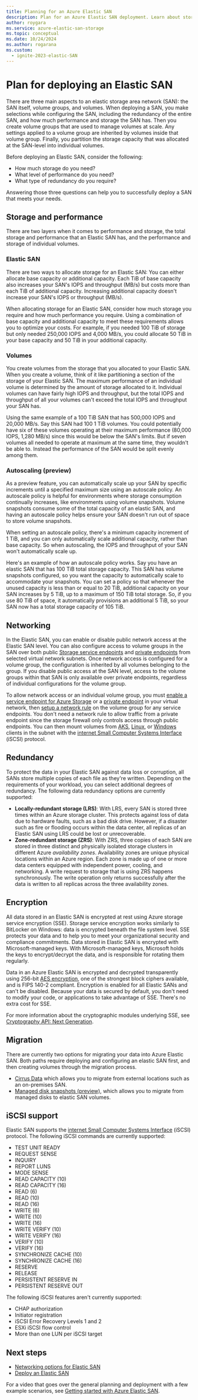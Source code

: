 ```yaml
---
title: Planning for an Azure Elastic SAN
description: Plan for an Azure Elastic SAN deployment. Learn about storage capacity, performance, redundancy, and encryption.
author: roygara
ms.service: azure-elastic-san-storage
ms.topic: conceptual
ms.date: 10/24/2024
ms.author: rogarana
ms.custom:
  - ignite-2023-elastic-SAN
---
```


# Plan for deploying an Elastic SAN

There are three main aspects to an elastic storage area network (SAN): the SAN itself, volume groups, and volumes. When deploying a SAN, you make selections while configuring the SAN, including the redundancy of the entire SAN, and how much performance and storage the SAN has. Then you create volume groups that are used to manage volumes at scale. Any settings applied to a volume group are inherited by volumes inside that volume group. Finally, you partition the storage capacity that was allocated at the SAN-level into individual volumes.

Before deploying an Elastic SAN, consider the following:

- How much storage do you need?
- What level of performance do you need?
- What type of redundancy do you require?

Answering those three questions can help you to successfully deploy a SAN that meets your needs.

## Storage and performance

There are two layers when it comes to performance and storage, the total storage and performance that an Elastic SAN has, and the performance and storage of individual volumes.

### Elastic SAN

There are two ways to allocate storage for an Elastic SAN: You can either allocate base capacity or additional capacity. Each TiB of base capacity also increases your SAN's IOPS and throughput (MB/s) but costs more than each TiB of additional capacity. Increasing additional capacity doesn't increase your SAN's IOPS or throughput (MB/s).

When allocating storage for an Elastic SAN, consider how much storage you require and how much performance you require. Using a combination of base capacity and additional capacity to meet these requirements allows you to optimize your costs. For example, if you needed 100 TiB of storage but only needed 250,000 IOPS and 4,000 MB/s, you could allocate 50 TiB in your base capacity and 50 TiB in your additional capacity.

### Volumes

You create volumes from the storage that you allocated to your Elastic SAN. When you create a volume, think of it like partitioning a section of the storage of your Elastic SAN. The maximum performance of an individual volume is determined by the amount of storage allocated to it. Individual volumes can have fairly high IOPS and throughput, but the total IOPS and throughput of all your volumes can't exceed the total IOPS and throughput your SAN has.

Using the same example of a 100 TiB SAN that has 500,000 IOPS and 20,000 MB/s. Say this SAN had 100 1 TiB volumes. You could potentially have six of these volumes operating at their maximum performance (80,000 IOPS, 1,280 MB/s) since this would be below the SAN's limits. But if seven volumes all needed to operate at maximum at the same time, they wouldn't be able to. Instead the performance of the SAN would be split evenly among them.

### Autoscaling (preview)

As a preview feature, you can automatically scale up your SAN by specific increments until a specified maximum size using an autoscale policy. An autoscale policy is helpful for environments where storage consumption continually increases, like environments using volume snapshots. Volume snapshots consume some of the total capacity of an elastic SAN, and having an autoscale policy helps ensure your SAN doesn't run out of space to store volume snapshots.

When setting an autoscale policy, there's a minimum capacity increment of 1 TiB, and you can only automatically scale additional capacity, rather than base capacity. So when autoscaling, the IOPS and throughput of your SAN won't automatically scale up.

Here's an example of how an autoscale policy works. Say you have an elastic SAN that has 100 TiB total storage capacity. This SAN has volume snapshots configured, so you want the capacity to automatically scale to accommodate your snapshots. You can set a policy so that whenever the unused capacity is less than or equal to 20 TiB, additional capacity on your SAN increases by 5 TiB, up to a maximum of 150 TiB total storage. So, if you use 80 TiB of space, it automatically provisions an additional 5 TiB, so your SAN now has a total storage capacity of 105 TiB.

## Networking

In the Elastic SAN, you can enable or disable public network access at the Elastic SAN level. You can also configure access to volume groups in the SAN over both public [Storage service endpoints](../../virtual-network/virtual-network-service-endpoints-overview.md) and [private endpoints](../../private-link/private-endpoint-overview.md) from selected virtual network subnets. Once network access is configured for a volume group, the configuration is inherited by all volumes belonging to the group. If you disable public access at the SAN level, access to the volume groups within that SAN is only available over private endpoints, regardless of individual configurations for the volume group.

To allow network access or an individual volume group, you must [enable a service endpoint for Azure Storage](elastic-san-networking.md#configure-an-azure-storage-service-endpoint) or a [private endpoint](elastic-san-networking.md#configure-a-private-endpoint) in your virtual network, then [setup a network rule](elastic-san-networking.md#configure-virtual-network-rules) on the volume group for any service endpoints. You don't need a network rule to allow traffic from a private endpoint since the storage firewall only controls access through public endpoints. You can then mount volumes from [AKS](elastic-san-connect-aks.md), [Linux](elastic-san-connect-linux.md), or [Windows](elastic-san-connect-windows.md) clients in the subnet with the [internet Small Computer Systems Interface](https://en.wikipedia.org/wiki/ISCSI) (iSCSI) protocol.

## Redundancy

To protect the data in your Elastic SAN against data loss or corruption, all SANs store multiple copies of each file as they're written. Depending on the requirements of your workload, you can select additional degrees of redundancy. The following data redundancy options are currently supported:

- **Locally-redundant storage (LRS)**: With LRS, every SAN is stored three times within an Azure storage cluster. This protects against loss of data due to hardware faults, such as a bad disk drive. However, if a disaster such as fire or flooding occurs within the data center, all replicas of an Elastic SAN using LRS could be lost or unrecoverable.
- **Zone-redundant storage (ZRS)**: With ZRS, three copies of each SAN are stored in three distinct and physically isolated storage clusters in different Azure *availability zones*. Availability zones are unique physical locations within an Azure region. Each zone is made up of one or more data centers equipped with independent power, cooling, and networking. A write request to storage that is using ZRS happens synchronously. The write operation only returns successfully after the data is written to all replicas across the three availability zones.

## Encryption

All data stored in an Elastic SAN is encrypted at rest using Azure storage service encryption (SSE). Storage service encryption works similarly to BitLocker on Windows: data is encrypted beneath the file system level. SSE protects your data and to help you to meet your organizational security and compliance commitments. Data stored in Elastic SAN is encrypted with Microsoft-managed keys. With Microsoft-managed keys, Microsoft holds the keys to encrypt/decrypt the data, and is responsible for rotating them regularly.

Data in an Azure Elastic SAN is encrypted and decrypted transparently using 256-bit [AES encryption](https://en.wikipedia.org/wiki/Advanced_Encryption_Standard), one of the strongest block ciphers available, and is FIPS 140-2 compliant. Encryption is enabled for all Elastic SANs and can't be disabled. Because your data is secured by default, you don't need to modify your code, or applications to take advantage of SSE. There's no extra cost for SSE.

For more information about the cryptographic modules underlying SSE, see [Cryptography API: Next Generation](/windows/desktop/seccng/cng-portal).

## Migration

There are currently two options for migrating your data into Azure Elastic SAN. Both paths require deploying and configuring an elastic SAN first, and then creating volumes through the migration process.

- [Cirrus Data](https://www.cirrusdata.com/) which allows you to migrate from external locations such as an on-premises SAN.
- [Managed disk snapshots (preview)](elastic-san-snapshots.md#create-a-volume-from-a-managed-disk-snapshot), which allows you to migrate from managed disks to elastic SAN volumes.

## iSCSI support

Elastic SAN supports the [internet Small Computer Systems Interface](https://en.wikipedia.org/wiki/ISCSI) (iSCSI) protocol. The following iSCSI commands are currently supported:

- TEST UNIT READY
- REQUEST SENSE
- INQUIRY
- REPORT LUNS
- MODE SENSE
- READ CAPACITY (10)
- READ CAPACITY (16)
- READ (6)
- READ (10)
- READ (16)
- WRITE (6)
- WRITE (10)
- WRITE (16)
- WRITE VERIFY (10)
- WRITE VERIFY (16)
- VERIFY (10)
- VERIFY (16)
- SYNCHRONIZE CACHE (10)
- SYNCHRONIZE CACHE (16)
- RESERVE
- RELEASE
- PERSISTENT RESERVE IN
- PERSISTENT RESERVE OUT

The following iSCSI features aren't currently supported:
- CHAP authorization
- Initiator registration
- iSCSI Error Recovery Levels 1 and 2
- ESXi iSCSI flow control
- More than one LUN per iSCSI target

## Next steps

- [Networking options for Elastic SAN](elastic-san-networking-concepts.md)
- [Deploy an Elastic SAN](elastic-san-create.md)

For a video that goes over the general planning and deployment with a few example scenarios, see [Getting started with Azure Elastic SAN](/shows/inside-azure-for-it/getting-started-with-azure-elastic-san).
